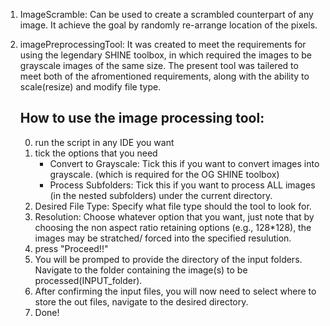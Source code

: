 1. ImageScramble: Can be used to create a scrambled counterpart of any image. It achieve the goal by randomly re-arrange location of the pixels. 

2. imagePreprocessingTool: It was created to meet the requirements for using the legendary SHINE toolbox, in which required the images to be grayscale images of the same size.
   The present tool was tailered to meet both of the afromentioned requirements, along with the ability to scale(resize) and modify file type.  
   
   ## How to use the image processing tool:
   0. run the script in any IDE you want
   1. tick the options that you need
      - Convert to Grayscale: Tick this if you want to convert images into grayscale. (which is required for the OG SHINE toolbox)
      - Process Subfolders: Tick this if you want to process ALL images (in the nested subfolders) under the current directory.
   3. Desired File Type: Specify what file type should the tool to look for.
   4. Resolution: Choose whatever option that you want, just note that by choosing the non aspect ratio retaining options (e.g., 128*128), the images may be stratched/ forced into the  specified resulution.
   5. press "Proceed!!"
   6. You will be promped to provide the directory of the input folders. Navigate to the folder containing the image(s) to be processed(INPUT_folder).
   7. After confirming the input files, you will now need to select where to store the out files, navigate to the desired directory.
   8. Done! 
